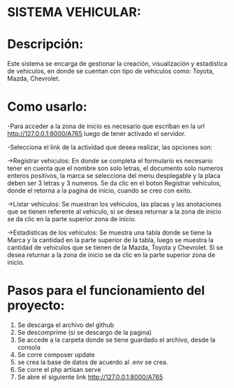 # SISTEMA VEHICULAR: 

# Descripción:
Este sistema se encarga de gestionar la creación, visualización y estadistica de vehiculos, en donde se cuentan con tipo de vehiculos como: Toyota, Mazda, Chevrolet. 

# Como usarlo:
-Para acceder a la zona de inicio es necesario que escriban en la url http://127.0.0.1:8000/A765 luego de tener activado el servidor. 

-Selecciona el link de la actividad que desea realizar, las opciones son: 

  ->Registrar vehiculos: En donde se completa el formulario es necesario tener en cuenta que el nombre son solo letras, el documento solo numeros enteros positivos, la marca se selecciona del menu desplegable y la placa deben ser 3 letras y 3 numeros. Se da clic en el boton Registrar vehiculos, donde el retorna a la pagina de inicio, cuando se creo con exito. 
  
  ->Listar vehiculos: Se muestran los vehiculos, las placas y las anotaciones que se tienen referente al vehiculo, si se desea returnar a la zona de inicio se da clic en la parte superior zona de inicio. 
  
  ->Estadisticas de los vehículos: Se muestra una tabla donde se tiene la Marca y la cantidad en la parte superior de la tabla, luego se muestra la cantidad de vehiculos que se tienen de la Mazda, Toyota y Chevrolet. Si se desea returnar a la zona de inicio se da clic en la parte superior zona de inicio. 
  
  # Pasos para el funcionamiento del proyecto: 
  1) Se descarga el archivo del github 
  2) Se descomprime (si se descargo de la pagina)
  3) Se accede a la carpeta donde se tiene guardado el archivo, desde la consola
  4) Se corre composer update
  5) se crea la base de datos de acuerdo al .env se crea. 
  6) Se corre el php artisan serve
  7) Se abre el siguiente link http://127.0.0.1:8000/A765
  
  
  
